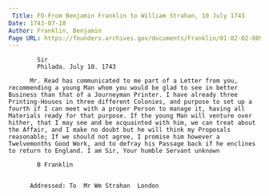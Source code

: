 ```yaml
---
 Title: FO-From Benjamin Franklin to William Strahan, 10 July 1743
Date: 1743-07-10
Author: Franklin, Benjamin
Page URL: https://founders.archives.gov/documents/Franklin/01-02-02-0094
---
```


          
            Sir
            Philada. July 10. 1743
          
          Mr. Read has communicated to me part of a Letter from you, recommending a young Man whom you would be glad to see in better Business than that of a Journeyman Printer. I have already three Printing-Houses in three different Colonies, and purpose to set up a fourth if I can meet with a proper Person to manage it, having all Materials ready for that purpose. If the young Man will venture over hither, that I may see and be acquainted with him, we can treat about the Affair, and I make no doubt but he will think my Proposals reasonable; If we should not agree, I promise him however a Twelvemonths Good Work, and to defray his Passage back if he enclines to return to England. I am Sir, Your humble Servant unknown
          
            B Franklin
          
         
          Addressed: To  Mr Wm Strahan  London
        
